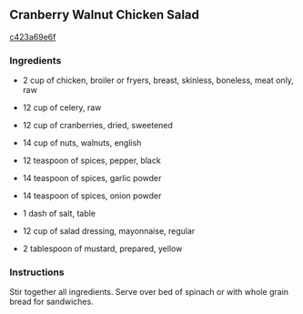 ## Cranberry Walnut Chicken Salad

[c423a69e6f](http://www.food.com/recipe/cranberry-walnut-chicken-salad-320049)

### Ingredients

 - 2 cup of chicken, broiler or fryers, breast, skinless, boneless, meat only, raw

 - 12 cup of celery, raw

 - 12 cup of cranberries, dried, sweetened

 - 14 cup of nuts, walnuts, english

 - 12 teaspoon of spices, pepper, black

 - 14 teaspoon of spices, garlic powder

 - 14 teaspoon of spices, onion powder

 - 1 dash of salt, table

 - 12 cup of salad dressing, mayonnaise, regular

 - 2 tablespoon of mustard, prepared, yellow

### Instructions

Stir together all ingredients. Serve over bed of spinach or with whole grain bread for sandwiches.